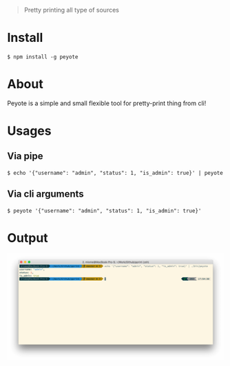> Pretty printing all type of sources

# Install
```
$ npm install -g peyote
```

# About
Peyote is a simple and small flexible tool for pretty-print thing from cli!

# Usages

## Via pipe
```
$ echo '{"username": "admin", "status": 1, "is_admin": true}' | peyote
``` 

## Via cli arguments
```
$ peyote '{"username": "admin", "status": 1, "is_admin": true}'
```

# Output
![First example](https://github.com/m1ome/peyote/blob/master/public/img/example-1.png)
